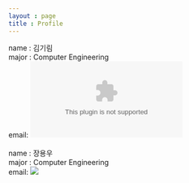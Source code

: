 ```yaml
---
layout : page
title : Profile
---
```


name : 김기림<br/>
major : Computer Engineering<br/>
email: ![](soandlove09@naver.com)<br/>
<br/>
name : 장용우<br/>
major : Computer Engineering<br/>
email: ![](nazola0@koreatech.ac.kr)<br/>
